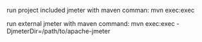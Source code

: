 run project included jmeter with maven comman: 
    mvn exec:exec
    
run external jmeter with maven command:
    mvn exec:exec -DjmeterDir=/path/to/apache-jmeter   